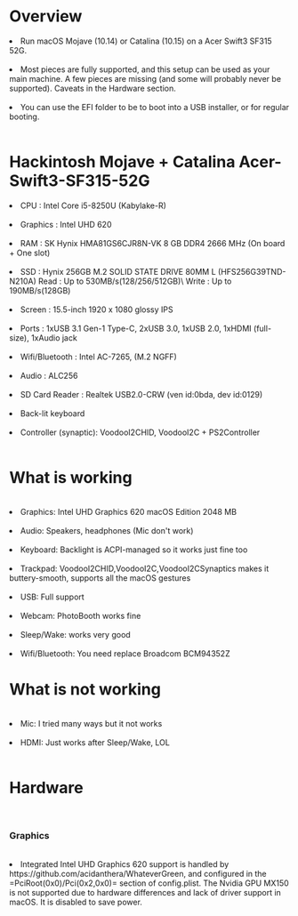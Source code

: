 <h1>Overview</h1>
<li>Run macOS Mojave (10.14) or Catalina (10.15) on a Acer Swift3 SF315 52G.</li><br>
<li>Most pieces are fully supported, and this setup can be used as your main machine. A few pieces are missing (and some will probably never be supported). Caveats in the Hardware section.</li><br>
<li>You can use the EFI folder to be to boot into a USB installer, or for regular booting.</li><br>
<h1>Hackintosh Mojave + Catalina Acer-Swift3-SF315-52G</h1>
<li>CPU : Intel Core i5-8250U (Kabylake-R)</li><br>
<li>Graphics : Intel UHD 620</li><br>
<li>RAM : SK Hynix HMA81GS6CJR8N-VK 8 GB DDR4 2666 MHz (On board + One slot)</li><br>
<li>SSD : Hynix 256GB M.2 SOLID STATE DRIVE 80MM L (HFS256G39TND-N210A) Read : Up to 530MB/s(128/256/512GB)\ Write : Up to 190MB/s(128GB)</li><br>
<li>Screen : 15.5-inch 1920 x 1080 glossy IPS</li><br>
<li>Ports : 1xUSB 3.1 Gen-1 Type-C, 2xUSB 3.0, 1xUSB 2.0, 1xHDMI (full-size), 1xAudio jack</li><br>
<li>Wifi/Bluetooth : Intel AC-7265, (M.2 NGFF)</li><br>
<li>Audio : ALC256 </li><br>
<li>SD Card Reader : Realtek USB2.0-CRW (ven id:0bda, dev id:0129)</li><br>
<li>Back-lit keyboard</li><br>
<li>Controller (synaptic): VoodooI2CHID, VoodooI2C + PS2Controller</li><br>

<h1>What is working</h1><br>
<li>Graphics: Intel UHD Graphics 620 macOS Edition 2048 МB</li><br>
<li>Audio: Speakers, headphones (Mic don't work)</li><br>
<li>Keyboard: Backlight is ACPI-managed so it works just fine too</li><br>
<li>Trackpad: VoodooI2CHID,VoodooI2C,VoodooI2CSynaptics makes it buttery-smooth, supports all the macOS gestures</li><br>
<li>USB: Full support</li><br>
<li>Webcam: PhotoBooth works fine</li><br>
<li>Sleep/Wake: works very good</li><br>
<li>Wifi/Bluetooth: You need replace Broadcom BCM94352Z </li>

<h1>What is not working</h1><br>
<li>Mic: I tried many ways but it not works</li><br>
<li>HDMI: Just works after Sleep/Wake, LOL</li><br>
<h1>Hardware</h1><br>
<h3>Graphics</h3><br>
<li>Integrated Intel UHD Graphics 620 support is handled by https://github.com/acidanthera/WhateverGreen, and configured in the
=PciRoot(0x0)/Pci(0x2,0x0)= section of config.plist. The Nvidia GPU MX150 is not supported due to hardware
differences and lack of driver support in macOS. It is disabled to save power.</li><br>
